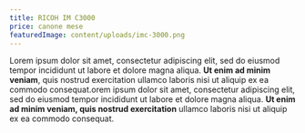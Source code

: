 ```yaml
---
title: RICOH IM C3000
price: canone mese
featuredImage: content/uploads/imc-3000.png
---
```


Lorem ipsum dolor sit amet, consectetur adipiscing elit, sed do eiusmod tempor incididunt ut labore et dolore magna aliqua. **Ut enim ad minim veniam**, quis nostrud exercitation ullamco laboris nisi ut aliquip ex ea commodo consequat.orem ipsum dolor sit amet, consectetur adipiscing elit, sed do eiusmod tempor incididunt ut labore et dolore magna aliqua. **Ut enim ad minim veniam, quis nostrud exercitation** ullamco laboris nisi ut aliquip ex ea commodo consequat.
